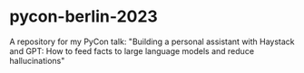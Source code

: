 # pycon-berlin-2023
A repository for my PyCon talk: "Building a personal assistant with Haystack and GPT: How to feed facts to large language models and reduce hallucinations"
